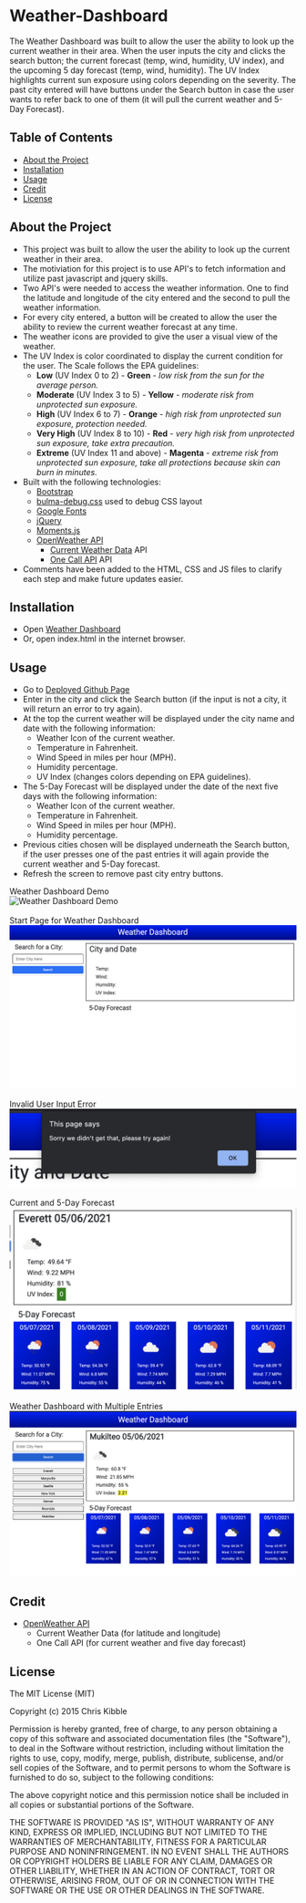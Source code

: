 # Weather-Dashboard

The Weather Dashboard was built to allow the user the ability to look up the current weather in their area.  When the user inputs the city and clicks the search button; the current forecast (temp, wind, humidity, UV index), and the upcoming 5 day forecast (temp, wind, humidity).  The UV Index highlights current sun exposure using colors depending on the severity. The past city entered will have buttons under the Search button in case the user wants to refer back to one of them (it will pull the current weather and 5-Day Forecast). 

## Table of Contents 

- [About the Project](#about-the-project)
- [Installation](#installation)
- [Usage](#usage)
- [Credit](#credit)
- [License](#license)

## About the Project

- This project was built to allow the user the ability to look up the current weather in their area.
- The motiviation for this project is to use API's to fetch information and utilize past javascript and jquery skills.
- Two API's were needed to access the weather information.  One to find the latitude and longitude of the city entered and the second to pull the weather information.
- For every city entered, a button will be created to allow the user the ability to review the current weather forecast at any time.
- The weather icons are provided to give the user a visual view of the  weather.
- The UV Index is color coordinated to display the current condition for the user. 
The Scale follows the EPA guidelines:
    - **Low** (UV Index 0 to 2) - **Green** - *low risk from the sun for the average person.*
    - **Moderate** (UV Index 3 to 5) - **Yellow** - *moderate risk from unprotected sun exposure.*
    - **High** (UV Index 6 to 7) - **Orange** - *high risk from unprotected sun exposure, protection needed.*
    - **Very High** (UV Index 8 to 10) - **Red** - *very high risk from unprotected sun exposure, take extra precaution.*
    - **Extreme** (UV Index 11 and above) - **Magenta** - *extreme risk from unprotected sun exposure, take all protections because skin can burn in minutes.*
- Built with the following technologies:
    - [Bootstrap](https://getbootstrap.com/)
    - [bulma-debug.css](https://gist.github.com/JuanVqz/105c4910ff711659059c99492ecd1a5c) used to debug CSS layout
    - [Google Fonts](https://fonts.google.com/)
    - [jQuery](https://jquery.com/)
    - [Moments.js](https://momentjs.com/)
    - [OpenWeather API](https://openweathermap.org/api)
        - [Current Weather Data](https://openweathermap.org/api) API
        - [One Call API](https://openweathermap.org/api) API
- Comments have been added to the HTML, CSS and JS files to clarify each step and make future updates easier.

## Installation

- Open [Weather Dashboard](https://twashke.github.io/Weather-Dashboard/) 
- Or, open index.html in the internet browser.

## Usage

- Go to [Deployed Github Page](https://twashke.github.io/Weather-Dashboard/)
- Enter in the city and click the Search button (if the input is not a city, it will return an error to try again).
- At the top the current weather will be displayed under the city name and date with the following information:
    - Weather Icon of the current weather.
    - Temperature in Fahrenheit.
    - Wind Speed in miles per hour (MPH).
    - Humidity percentage.
    - UV Index (changes colors depending on EPA guidelines).
- The 5-Day Forecast will be displayed under the date of the next five days with the following information:
    - Weather Icon of the current weather.
    - Temperature in Fahrenheit.
    - Wind Speed in miles per hour (MPH).
    - Humidity percentage.
- Previous cities chosen will be displayed underneath the Search button, if the user presses one of the past entries it will again provide the current weather and 5-Day forecast.
- Refresh the screen to remove past city entry buttons.

Weather Dashboard Demo \
![Weather Dashboard Demo](Assets/images/weather-dashboard.gif) \
\
Start Page for Weather Dashboard \
![Weather Dashboard Start](Assets/images/opening-page.png) \
\
Invalid User Input Error \
![Invalid Input Error](Assets/images/invalid-input.png) \
\
Current and 5-Day Forecast \
![Weather Forecast](Assets/images/weather-forecast.png) \
\
Weather Dashboard with Multiple Entries \
![Weather Dashbord](Assets/images/weather-dashboard.png) 


## Credit

- [OpenWeather API](https://openweathermap.org/api)
    - Current Weather Data (for latitude and longitude)
    - One Call API (for current weather and five day forecast)

## License

The MIT License (MIT)

Copyright (c) 2015 Chris Kibble

Permission is hereby granted, free of charge, to any person obtaining a copy of this software and associated documentation files (the "Software"), to deal in the Software without restriction, including without limitation the rights to use, copy, modify, merge, publish, distribute, sublicense, and/or sell copies of the Software, and to permit persons to whom the Software is furnished to do so, subject to the following conditions:

The above copyright notice and this permission notice shall be included in all copies or substantial portions of the Software.

THE SOFTWARE IS PROVIDED "AS IS", WITHOUT WARRANTY OF ANY KIND, EXPRESS OR IMPLIED, INCLUDING BUT NOT LIMITED TO THE WARRANTIES OF MERCHANTABILITY, FITNESS FOR A PARTICULAR PURPOSE AND NONINFRINGEMENT. IN NO EVENT SHALL THE AUTHORS OR COPYRIGHT HOLDERS BE LIABLE FOR ANY CLAIM, DAMAGES OR OTHER LIABILITY, WHETHER IN AN ACTION OF CONTRACT, TORT OR OTHERWISE, ARISING FROM, OUT OF OR IN CONNECTION WITH THE SOFTWARE OR THE USE OR OTHER DEALINGS IN THE SOFTWARE.
